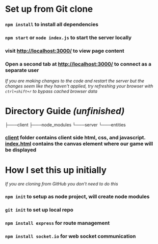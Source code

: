 # Set up from Git clone
### `npm install` to install all dependencies
### `npm start` or `node index.js` to start the server locally
### visit [http://localhost:3000/](http://localhost:3000/) to view page content
### Open a second tab at [http://localhost:3000/](http://localhost:3000/) to connect as a separate user
*If you are making changes to the code and restart the server but the changes seem like they haven't applied, try refreshing your browser with `ctrl+shift+r` to bypass cached browser data*

# Directory Guide *(unfinished)*
├───client
├───node_modules
└───server
    └───entities
### [client](client) folder contains client side html, css, and javascript. [index.html](client/index.html) contains the canvas element where our game will be displayed

# How I set this up initially
*If you are cloning from GitHub you don't need to do this*
### `npm init` to setup as node project, will create node modules
### `git init` to set up local repo
### `npm install express` for route management
### `npm install socket.io` for web socket communication

